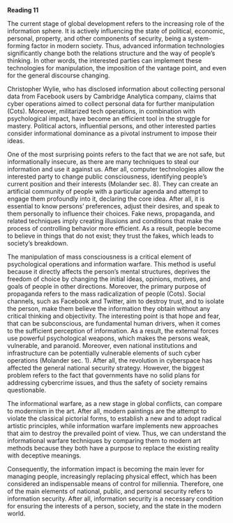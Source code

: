 **Reading 11**
	
The current stage of global development refers to the increasing role of the information sphere. It is actively influencing the state of political, economic, personal, property, and other components of security, being a system-forming factor in modern society. Thus, advanced information technologies significantly change both the relations structure and the way of people’s thinking. In other words, the interested parties can implement these technologies for manipulation, the imposition of the vantage point, and even for the general discourse changing.

Christopher Wylie, who has disclosed information about collecting personal data from Facebook users by Cambridge Analytica company, claims that cyber operations aimed to collect personal data for further manipulation (Cots). Moreover, militarized tech operations, in combination with psychological impact, have become an efficient tool in the struggle for mastery. Political actors, influential persons, and other interested parties consider informational dominance as a pivotal instrument to impose their ideas.

One of the most surprising points refers to the fact that we are not safe, but informationally insecure, as there are many techniques to steal our information and use it against us. After all, computer technologies allow the interested party to change public consciousness, identifying people’s current position and their interests (Molander sec. 8). They can create an artificial community of people with a particular agenda and attempt to engage them profoundly into it, declaring the core idea. After all, it is essential to know persons’ preferences, adjust their desires, and speak to them personally to influence their choices. Fake news, propaganda, and related techniques imply creating illusions and conditions that make the process of controlling behavior more efficient. As a result, people become to believe in things that do not exist; they trust the fakes, which leads to society’s breakdown.

The manipulation of mass consciousness is a critical element of psychological operations and information warfare. This method is useful because it directly affects the person’s mental structures, deprives the freedom of choice by changing the initial ideas, opinions, motives, and goals of people in other directions. Moreover, the primary purpose of propaganda refers to the mass radicalization of people (Cots). Social channels, such as Facebook and Twitter, aim to destroy trust, and to isolate the person, make them believe the information they obtain without any critical thinking and objectivity.
The interesting point is that hope and fear, that can be subconscious, are fundamental human drivers, when it comes to the sufficient perception of information. As a result, the external forces use powerful psychological weapons, which makes the persons weak, vulnerable, and paranoid. Moreover, even national institutions and infrastructure can be potentially vulnerable elements of such cyber operations (Molander sec. 1). After all, the revolution in cyberspace has affected the general national security strategy. However, the biggest problem refers to the fact that governments have no solid plans for addressing cybercrime issues, and thus the safety of society remains questionable.

The informational warfare, as a new stage in global conflicts, can compare to modernism in the art. After all, modern paintings are the attempt to violate the classical pictorial forms, to establish a new and to adopt radical artistic principles, while information warfare implements new approaches that aim to destroy the prevailed point of view. Thus, we can understand the informational warfare techniques by comparing them to modern art methods because they both have a purpose to replace the existing reality with deceptive meanings.        

Consequently, the information impact is becoming the main lever for managing people, increasingly replacing physical effect, which has been considered an indispensable means of control for millennia. Therefore, one of the main elements of national, public, and personal security refers to information security. After all, information security is a necessary condition for ensuring the interests of a person, society, and the state in the modern world.
